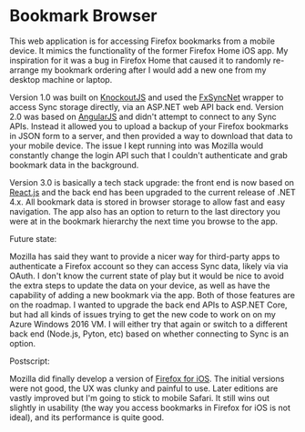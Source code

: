 Bookmark Browser
===============
This web application is for accessing Firefox bookmarks from a mobile device. It mimics the functionality of the former Firefox Home iOS app. My inspiration for it was a bug in Firefox Home that caused it to randomly re-arrange my bookmark ordering after I would add a new one from my desktop machine or laptop.

Version 1.0 was built on [KnockoutJS](http://knockoutjs.com/) and used the [FxSyncNet](https://github.com/pieterderycke/FxSyncNet) wrapper to access Sync storage directly, via an ASP.NET web API back end. Version 2.0 was based on [AngularJS](https://angularjs.org) and didn't attempt to connect to any Sync APIs. Instead it allowed you to upload a backup of your Firefox bookmarks in JSON form to a server, and then provided a way to download that data to your mobile device. The issue I kept running into was Mozilla would constantly change the login API such that I couldn't authenticate and grab bookmark data in the background.

Version 3.0 is basically a tech stack upgrade: the front end is now based on [React.js](https://reactjs.org) and the back end has been upgraded to the current release of .NET 4.x. All bookmark data is stored in browser storage to allow fast and easy navigation. The app also has an option to return to the last directory you were at in the bookmark hierarchy the next time you browse to the app.

Future state:

Mozilla has said they want to provide a nicer way for third-party apps to authenticate a Firefox account so they can access Sync data, likely via via OAuth. I don't know the current state of play but it would be nice to avoid the extra steps to update the data on your device, as well as have the capability of adding a new bookmark via the app. Both of those features are on the roadmap. I wanted to upgrade the back end APIs to ASP.NET Core, but had all kinds of issues trying to get the new code to work on on my Azure Windows 2016 VM. I will either try that again or switch to a different back end (Node.js, Pyton, etc) based on whether connecting to Sync is an option.

Postscript:

Mozilla did finally develop a version of [Firefox for iOS](https://www.mozilla.org/en-US/firefox/mobile). The initial versions were not good, the UX was clunky and painful to use. Later editions are vastly improved but I'm going to stick to mobile Safari. It still wins out slightly in usability (the way you access bookmarks in Firefox for iOS is not ideal), and its performance is quite good.
